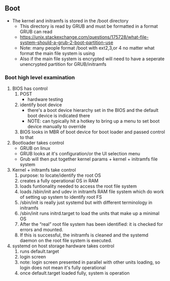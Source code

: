 ## Boot 


* The kernel and initramfs is stored in the /boot directory
    * This directory is read by GRUB and must be formatted in a format GRUB can read
    * https://unix.stackexchange.com/questions/175728/what-file-system-should-a-grub-2-boot-partition-use
    * Note: many people format /boot with ext2,3,or 4 no matter what format the main file system is using
    * Also if the main file system is encrypted will need to have a seperate unencrypted partition for GRUB/initramfs





### Boot high level examination
1. BIOS has control
    1.  POST 
        * hardware testing
    1. identify boot device
        * there's a boot device hierarchy set in the BIOS and the default boot device is indicated there
        * NOTE: can typically hit a hotkey to bring up a menu to set boot device manually to override 
    1. BIOS looks in MBR of boot device for boot loader and passed control to that
1. Bootloader takes control
    * GRUB on linux
    * GRUB looks at it's configuration/or the UI selection menu 
    * Grub will then put together kernel params + kernel + initramfs file system
1. Kernel + initramfs take control
    1. purpose: to locate/identify the root OS
    1. creates a fully operational OS in RAM
    1. loads funtionality needed to access the root file system
    1. loads /sbin/init and udev in initramfs RAM file system which do work of setting up system to identify root FS
    1. /sbin/init is really just systemd but with different terminology in initramfs
    1. /sbin/init runs initrd.target to load the units that make up a minimal OS
    1. After the “real” root file system has been identified: it is checked for errors and mounted.
    1. If this is successful, the initramfs is cleaned and the systemd daemon on the root file system is executed. 
1. systemd on host storage hardware takes control
    1. runs default.target
    1. login screen
    1. note: login screen presented in parallel with other units loading, so login does not mean it's fully  operational
    1. once default.target loaded fully, system is operation




